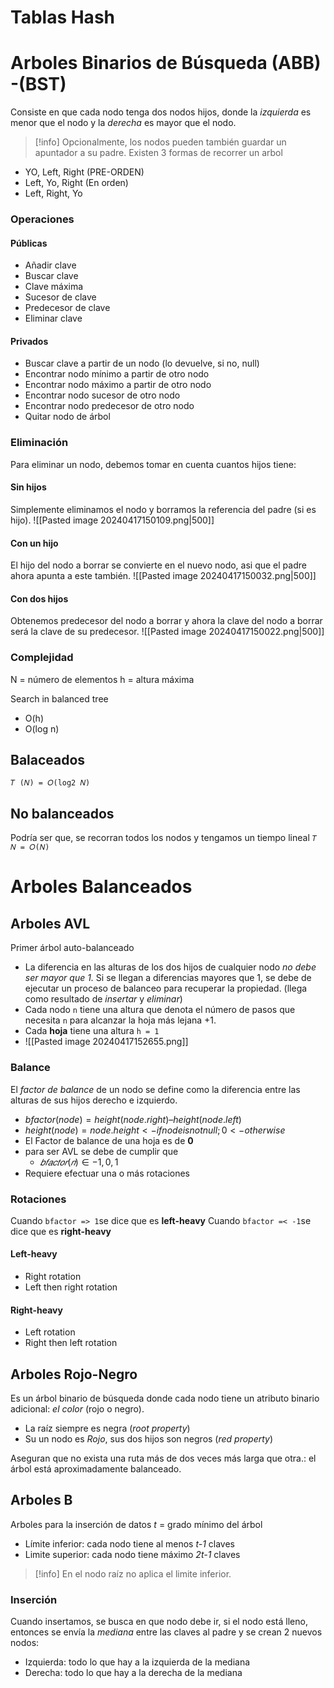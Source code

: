 # Tablas Hash
# Arboles Binarios de Búsqueda (ABB) -(BST)
Consiste en que cada nodo tenga dos nodos hijos, donde la *izquierda* es menor que el nodo y la *derecha* es mayor que el nodo. 
>[!info]
>Opcionalmente, los nodos pueden también guardar un apuntador a su padre.
Existen 3 formas de recorrer un arbol
- YO, Left, Right (PRE-ORDEN)
- Left, Yo, Right (En orden)
- Left, Right, Yo
### Operaciones
#### Públicas
- Añadir clave
- Buscar clave
- Clave máxima
- Sucesor de clave
- Predecesor de clave
- Eliminar clave
#### Privados
- Buscar clave a partir de un nodo (lo devuelve, si no, null)
- Encontrar nodo mínimo a partir de otro nodo
- Encontrar nodo máximo a partir de otro nodo
- Encontrar nodo sucesor de otro nodo
- Encontrar nodo predecesor de otro nodo
- Quitar nodo de árbol
### Eliminación
Para eliminar un nodo, debemos tomar en cuenta cuantos hijos tiene:
#### Sin hijos
Simplemente eliminamos el nodo y borramos la referencia del padre (si es hijo).
![[Pasted image 20240417150109.png|500]]
#### Con un hijo
El hijo del nodo a borrar se convierte en el nuevo nodo, asi que el padre ahora apunta a este también.
![[Pasted image 20240417150032.png|500]]
#### Con dos hijos
Obtenemos predecesor del nodo a borrar y ahora la clave del nodo a borrar será la clave de su predecesor.
![[Pasted image 20240417150022.png|500]]
### Complejidad
N = número de elementos
h = altura máxima

Search in balanced tree
- O(h)
- O(log n)

## Balaceados
`𝑇 (𝑁) = 𝑂(log2 𝑁)`
## No balanceados
Podría ser que, se recorran todos los nodos y tengamos un tiempo lineal
`𝑇 𝑁 = 𝑂(𝑁)`
# Arboles Balanceados
## Arboles AVL
Primer árbol auto-balanceado
- La diferencia en las alturas de los dos hijos de cualquier nodo *no debe ser mayor que 1.* Si se llegan a diferencias mayores que 1, se debe de ejecutar un proceso de balanceo para recuperar la propiedad. (llega como resultado de *insertar* y *eliminar*)
- Cada nodo `n` tiene una altura que denota el número de pasos que necesita `n` para alcanzar la hoja más lejana +1.
- Cada **hoja** tiene una altura `h = 1`
- ![[Pasted image 20240417152655.png]]
### Balance
El *factor de balance* de un nodo se define como la diferencia entre las alturas de sus hijos derecho e izquierdo.
- $bfactor (node) = height(node.right) – height(node.left)$
- $height(node) = node.height <-if node is not null; 0 <-otherwise$
- El Factor de balance de una hoja es de **0**
- para ser AVL se debe de cumplir que
	- $𝑏𝑓𝑎𝑐𝑡𝑜𝑟(𝑛) ∈ {−1, 0, 1}$
- Requiere efectuar una o más rotaciones
### Rotaciones
Cuando `bfactor => 1`se dice que es **left-heavy**
Cuando `bfactor =< -1`se dice que es **right-heavy**
#### Left-heavy
- Right rotation
- Left then right rotation
#### Right-heavy
- Left rotation
- Right then left rotation

## Arboles Rojo-Negro
Es un árbol binario de búsqueda donde cada nodo tiene un atributo binario adicional: *el color* (rojo o negro).

- La raíz siempre es negra (*root property*)
- Su un nodo es *Rojo*, sus dos hijos son negros (*red property*)

Aseguran que no exista una ruta más de dos veces más larga que otra.: el árbol está aproximadamente balanceado.
## Arboles B
Arboles para la inserción de datos
*t* = grado mínimo del árbol
- Límite inferior: cada nodo tiene  al menos *t-1* claves
- Limite superior: cada nodo tiene máximo *2t-1* claves
>[!info]
>En el nodo raíz no aplica el limite inferior.

### Inserción
Cuando insertamos, se busca en que nodo debe ir, si el nodo está lleno, entonces se envía la *mediana* entre las claves al padre y se crean 2 nuevos nodos:
- Izquierda: todo lo que hay a la izquierda de la mediana
- Derecha: todo lo que hay a la derecha de la mediana